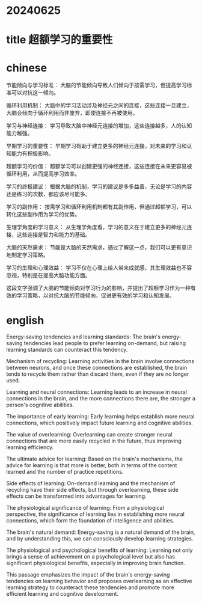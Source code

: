 
# 20240625

# title 超额学习的重要性

# chinese 

节能倾向与学习标准： 大脑的节能倾向导致人们倾向于按需学习，但提高学习标准可以对抗这一倾向。

循环利用机制： 大脑中的学习活动涉及神经元之间的连接，这些连接一旦建立，大脑会倾向于循环利用而非废弃，即使连接不再被使用。

学习与神经连接： 学习导致大脑中神经元连接的增加，这些连接越多，人的认知能力越强。

早期学习的重要性： 早期学习有助于建立更多的神经元连接，对未来的学习和认知能力有积极影响。

超额学习的价值： 超额学习可以创建更强的神经连接，这些连接在未来更容易被循环利用，从而提高学习效率。

学习的终极建议： 根据大脑的机制，学习的建议是多多益善，无论是学习的内容还是练习的次数，都应该尽可能多。

学习的副作用： 按需学习和循环利用机制都有其副作用，但通过超额学习，可以转化这些副作用为学习的优势。

生理学角度的学习意义： 从生理学角度看，学习的意义在于建立更多的神经元连接，这些连接是智力和能力的基础。

大脑的天然需求： 节能是大脑的天然需求，通过了解这一点，我们可以更有意识地制定学习策略。

学习的生理和心理效益： 学习不仅在心理上给人带来成就感，其生理效益也不容忽视，特别是在提高大脑功能方面。

这段文字强调了大脑的节能倾向对学习行为的影响，并提出了超额学习作为一种有效的学习策略，以对抗大脑的节能倾向，促进更有效的学习和认知发展。

# english
Energy-saving tendencies and learning standards: The brain's energy-saving tendencies lead people to prefer learning on-demand, but raising learning standards can counteract this tendency.

Mechanism of recycling: Learning activities in the brain involve connections between neurons, and once these connections are established, the brain tends to recycle them rather than discard them, even if they are no longer used.

Learning and neural connections: Learning leads to an increase in neural connections in the brain, and the more connections there are, the stronger a person's cognitive abilities.

The importance of early learning: Early learning helps establish more neural connections, which positively impact future learning and cognitive abilities.

The value of overlearning: Overlearning can create stronger neural connections that are more easily recycled in the future, thus improving learning efficiency.

The ultimate advice for learning: Based on the brain's mechanisms, the advice for learning is that more is better, both in terms of the content learned and the number of practice repetitions.

Side effects of learning: On-demand learning and the mechanism of recycling have their side effects, but through overlearning, these side effects can be transformed into advantages for learning.

The physiological significance of learning: From a physiological perspective, the significance of learning lies in establishing more neural connections, which form the foundation of intelligence and abilities.

The brain's natural demand: Energy-saving is a natural demand of the brain, and by understanding this, we can consciously develop learning strategies.

The physiological and psychological benefits of learning: Learning not only brings a sense of achievement on a psychological level but also has significant physiological benefits, especially in improving brain function.

This passage emphasizes the impact of the brain's energy-saving tendencies on learning behavior and proposes overlearning as an effective learning strategy to counteract these tendencies and promote more efficient learning and cognitive development.
